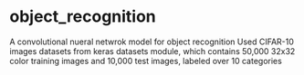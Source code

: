 # object_recognition
A convolutional nueral netwrok model for object recognition
Used CIFAR-10 images datasets from keras datasets module, which contains
50,000 32x32 color training images and 10,000 test images, labeled over 10
categories
